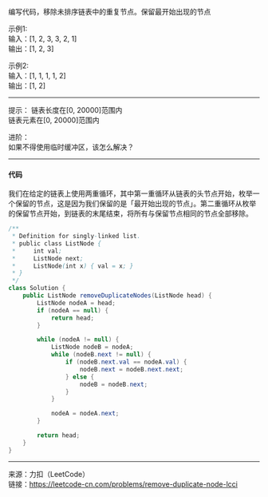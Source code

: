 编写代码，移除未排序链表中的重复节点。保留最开始出现的节点        


示例1:    
输入：[1, 2, 3, 3, 2, 1]     
输出：[1, 2, 3]    

示例2:     
输入：[1, 1, 1, 1, 2]      
输出：[1, 2]

****

提示：
链表长度在[0, 20000]范围内    
链表元素在[0, 20000]范围内

进阶：   
如果不得使用临时缓冲区，该怎么解决？      

*****

#### 代码
我们在给定的链表上使用两重循环，其中第一重循环从链表的头节点开始，枚举一个保留的节点，这是因为我们保留的是「最开始出现的节点」。第二重循环从枚举的保留节点开始，到链表的末尾结束，将所有与保留节点相同的节点全部移除。

```java
/**
 * Definition for singly-linked list.
 * public class ListNode {
 *     int val;
 *     ListNode next;
 *     ListNode(int x) { val = x; }
 * }
 */
class Solution {
    public ListNode removeDuplicateNodes(ListNode head) {
        ListNode nodeA = head;
        if (nodeA == null) {
            return head;
        }

        while (nodeA != null) {
            ListNode nodeB = nodeA;
            while (nodeB.next != null) {
                if (nodeB.next.val == nodeA.val) {
                    nodeB.next = nodeB.next.next;
                } else {
                    nodeB = nodeB.next;
                }
            }

            nodeA = nodeA.next;
        }

        return head;
    }
}

```


****

来源：力扣（LeetCode）    
链接：https://leetcode-cn.com/problems/remove-duplicate-node-lcci



















